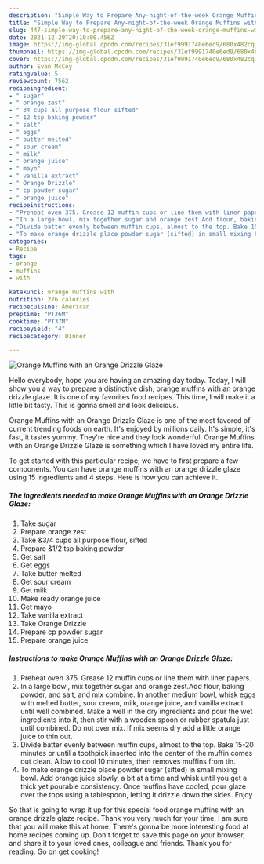 ```yaml
---
description: "Simple Way to Prepare Any-night-of-the-week Orange Muffins with an Orange Drizzle Glaze"
title: "Simple Way to Prepare Any-night-of-the-week Orange Muffins with an Orange Drizzle Glaze"
slug: 447-simple-way-to-prepare-any-night-of-the-week-orange-muffins-with-an-orange-drizzle-glaze
date: 2021-12-20T20:10:00.456Z
image: https://img-global.cpcdn.com/recipes/31ef9991740e6ed9/680x482cq70/orange-muffins-with-an-orange-drizzle-glaze-recipe-main-photo.jpg
thumbnail: https://img-global.cpcdn.com/recipes/31ef9991740e6ed9/680x482cq70/orange-muffins-with-an-orange-drizzle-glaze-recipe-main-photo.jpg
cover: https://img-global.cpcdn.com/recipes/31ef9991740e6ed9/680x482cq70/orange-muffins-with-an-orange-drizzle-glaze-recipe-main-photo.jpg
author: Evan McCoy
ratingvalue: 5
reviewcount: 7562
recipeingredient:
- " sugar"
- " orange zest"
- " 34 cups all purpose flour sifted"
- " 12 tsp baking powder"
- " salt"
- " eggs"
- " butter melted"
- " sour cream"
- " milk"
- " orange juice"
- " mayo"
- " vanilla extract"
- " Orange Drizzle"
- " cp powder sugar"
- " orange juice"
recipeinstructions:
- "Preheat oven 375. Grease 12 muffin cups or line them with liner papers."
- "In a large bowl, mix together sugar and orange zest.Add flour, baking powder, and salt, and mix combine. In another medium bowl, whisk eggs with melted butter, sour cream, milk, orange juice, and vanilla extract until well combined. Make a well in the dry ingredients and pour the wet ingredients into it, then stir with a wooden spoon or rubber spatula just until combined. Do not over mix. If mix seems dry add a little orange juice to thin out."
- "Divide batter evenly between muffin cups, almost to the top. Bake 15-20 minutes or until a toothpick inserted into the center of the muffin comes out clean. Allow to cool 10 minutes, then removes muffins from tin."
- "To make orange drizzle place powder sugar (sifted) in small mixing bowl. Add orange juice slowly, a bit at a time and whisk until you get a thick yet pourable consistency. Once muffins have cooled, pour glaze over the tops using a tablespoon, letting it drizzle down the sides. Enjoy"
categories:
- Recipe
tags:
- orange
- muffins
- with

katakunci: orange muffins with 
nutrition: 276 calories
recipecuisine: American
preptime: "PT36M"
cooktime: "PT37M"
recipeyield: "4"
recipecategory: Dinner

---
```



![Orange Muffins with an Orange Drizzle Glaze](https://img-global.cpcdn.com/recipes/31ef9991740e6ed9/680x482cq70/orange-muffins-with-an-orange-drizzle-glaze-recipe-main-photo.jpg)

Hello everybody, hope you are having an amazing day today. Today, I will show you a way to prepare a distinctive dish, orange muffins with an orange drizzle glaze. It is one of my favorites food recipes. This time, I will make it a little bit tasty. This is gonna smell and look delicious.



Orange Muffins with an Orange Drizzle Glaze is one of the most favored of current trending foods on earth. It's enjoyed by millions daily. It's simple, it's fast, it tastes yummy. They're nice and they look wonderful. Orange Muffins with an Orange Drizzle Glaze is something which I have loved my entire life.


To get started with this particular recipe, we have to first prepare a few components. You can have orange muffins with an orange drizzle glaze using 15 ingredients and 4 steps. Here is how you can achieve it.

<!--inarticleads1-->

##### The ingredients needed to make Orange Muffins with an Orange Drizzle Glaze:

1. Take  sugar
1. Prepare  orange zest
1. Take  &amp;3/4 cups all purpose flour, sifted
1. Prepare  &amp;1/2 tsp baking powder
1. Get  salt
1. Get  eggs
1. Take  butter melted
1. Get  sour cream
1. Get  milk
1. Make ready  orange juice
1. Get  mayo
1. Take  vanilla extract
1. Take  Orange Drizzle
1. Prepare  cp powder sugar
1. Prepare  orange juice




<!--inarticleads2-->

##### Instructions to make Orange Muffins with an Orange Drizzle Glaze:

1. Preheat oven 375. Grease 12 muffin cups or line them with liner papers.
1. In a large bowl, mix together sugar and orange zest.Add flour, baking powder, and salt, and mix combine. In another medium bowl, whisk eggs with melted butter, sour cream, milk, orange juice, and vanilla extract until well combined. Make a well in the dry ingredients and pour the wet ingredients into it, then stir with a wooden spoon or rubber spatula just until combined. Do not over mix. If mix seems dry add a little orange juice to thin out.
1. Divide batter evenly between muffin cups, almost to the top. Bake 15-20 minutes or until a toothpick inserted into the center of the muffin comes out clean. Allow to cool 10 minutes, then removes muffins from tin.
1. To make orange drizzle place powder sugar (sifted) in small mixing bowl. Add orange juice slowly, a bit at a time and whisk until you get a thick yet pourable consistency. Once muffins have cooled, pour glaze over the tops using a tablespoon, letting it drizzle down the sides. Enjoy




So that is going to wrap it up for this special food orange muffins with an orange drizzle glaze recipe. Thank you very much for your time. I am sure that you will make this at home. There's gonna be more interesting food at home recipes coming up. Don't forget to save this page on your browser, and share it to your loved ones, colleague and friends. Thank you for reading. Go on get cooking!
